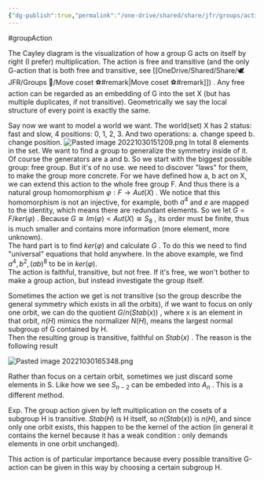 ```yaml
---
{"dg-publish":true,"permalink":"/one-drive/shared/share/jfr/groups/action/"}
---
```



#groupAction

The Cayley diagram is the visualization of how a group G acts on itself by right (I prefer) multiplication. The action is free and transitive (and the only G-action that is both free and transitive, see [[OneDrive/Shared/Share/🕊️ JFR/Groups 💫/Move coset ⚽#remark\|Move coset ⚽#remark]]) . Any free action can be regarded as an embedding of G into the set X (but has multiple duplicates, if not transitive). Geometrically we say the local structure of every point is exactly the same.

Say now we want to model a world we want. The world(set) X has 2 status: fast and slow, 4 positions: 0, 1, 2, 3. And two operations: a. change speed b. change position.
![Pasted image 20221030151209.png](/img/user/OneDrive/Shared/Share/resource/Pasted%20image%2020221030151209.png)
In total 8 elements in the set.
We want to find a group to generalize the symmetry inside of it. Of course the generators are a and b. So we start with the biggest possible group: free group. But it's of no use. we need to discover "laws" for them, to make the group more concrete.
For we have defined how a, b act on X, we can extend this action to the whole free group F. And thus there is a natural group homomorphism $\varphi : F\to Aut(X)$ . We notice that this homomorphism is not an injective, for example, both $a^4$ and $e$ are mapped to the identity, which means there are redundant elements. So we let $G=F/ker(\varphi)$ . Because $G \cong Im(\varphi)< Aut(X)\cong S_8$ , its order must be finite, thus is much smaller and contains more information (more element, more unknown).  
The hard part is to find $ker(\varphi)$ and calculate $G$ . To do this we need to find "universal" equations that hold anywhere. In the above example, we find $a^4, b^2, (ab)^8$ to be in $ker(\varphi)$.  
The action is faithful, transitive, but not free. If it's free, we won't bother to make a group action, but instead investigate the group itself.

Sometimes the action we get is not transitive (so the group describe the general symmetry which exists in all the orbits), if we want to focus on only one orbit, we can do the quotient $G/n(Stab(x))$ , where x is an element in that orbit, $n(H)$ mimics the normalizer $N(H)$, means the largest normal subgroup of G contained by H.   
Then the resulting group is transitive, faithful on $Stab(x)$ . 
The reason is the following result

![Pasted image 20221030165348.png](/img/user/OneDrive/Shared/Share/resource/Pasted%20image%2020221030165348.png)

Rather than focus on a certain orbit, sometimes we just discard some elements in S. Like how we see $S_{n-2}$ can be embeded into $A_n$ . This is a different method.

Exp.
The group action given by left multiplication on the cosets of a subgroup H is transitive. $Stab(H)$ is H itself, so $n(Stab(x))$ is $n(H)$, and since only one orbit exists, this happen to be the kernel of the action (in general it contains the kernel because it has a weak condition : only demands elements in one orbit unchanged). 

This action is of particular importance because every possible transitive G-action can be given in this way by choosing a certain subgroup H.
